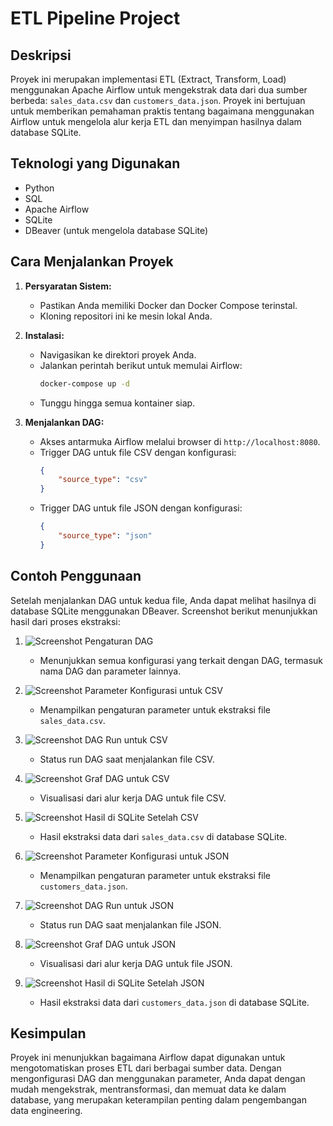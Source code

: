 # ETL Pipeline Project

## Deskripsi
Proyek ini merupakan implementasi ETL (Extract, Transform, Load) menggunakan Apache Airflow untuk mengekstrak data dari dua sumber berbeda: `sales_data.csv` dan `customers_data.json`. Proyek ini bertujuan untuk memberikan pemahaman praktis tentang bagaimana menggunakan Airflow untuk mengelola alur kerja ETL dan menyimpan hasilnya dalam database SQLite.

## Teknologi yang Digunakan
- Python
- SQL
- Apache Airflow
- SQLite
- DBeaver (untuk mengelola database SQLite)

## Cara Menjalankan Proyek
1. **Persyaratan Sistem:**
   - Pastikan Anda memiliki Docker dan Docker Compose terinstal.
   - Kloning repositori ini ke mesin lokal Anda.

2. **Instalasi:**
   - Navigasikan ke direktori proyek Anda.
   - Jalankan perintah berikut untuk memulai Airflow:
     ```bash
     docker-compose up -d
     ```
   - Tunggu hingga semua kontainer siap.

3. **Menjalankan DAG:**
   - Akses antarmuka Airflow melalui browser di `http://localhost:8080`.
   - Trigger DAG untuk file CSV dengan konfigurasi:
     ```json
     {
         "source_type": "csv"
     }
     ```
   - Trigger DAG untuk file JSON dengan konfigurasi:
     ```json
     {
         "source_type": "json"
     }
     ```

## Contoh Penggunaan
Setelah menjalankan DAG untuk kedua file, Anda dapat melihat hasilnya di database SQLite menggunakan DBeaver. Screenshot berikut menunjukkan hasil dari proses ekstraksi:

1. ![Screenshot Pengaturan DAG](images/1_Screenshot_Pengaturan_DAG.png)
   - Menunjukkan semua konfigurasi yang terkait dengan DAG, termasuk nama DAG dan parameter lainnya.

2. ![Screenshot Parameter Konfigurasi untuk CSV](images/2_Screenshot_Parameter_Konfigurasi_untuk_CSV.png)
   - Menampilkan pengaturan parameter untuk ekstraksi file `sales_data.csv`.

3. ![Screenshot DAG Run untuk CSV](images/3_Screenshot_DAG_Run_untuk_CSV.png)
   - Status run DAG saat menjalankan file CSV.

4. ![Screenshot Graf DAG untuk CSV](images/4_Screenshot_Graf_DAG_untuk_CSV.png)
   - Visualisasi dari alur kerja DAG untuk file CSV.

5. ![Screenshot Hasil di SQLite Setelah CSV](images/5_Screenshot_Hasil_di_SQLite_Setelah_CSV.png)
   - Hasil ekstraksi data dari `sales_data.csv` di database SQLite.

6. ![Screenshot Parameter Konfigurasi untuk JSON](images/6_Screenshot_Parameter_Konfigurasi_untuk_JSON.png)
   - Menampilkan pengaturan parameter untuk ekstraksi file `customers_data.json`.

7. ![Screenshot DAG Run untuk JSON](images/7_Screenshot_DAG_Run_untuk_JSON.png)
   - Status run DAG saat menjalankan file JSON.

8. ![Screenshot Graf DAG untuk JSON](images/8_Screenshot_Graf_DAG_untuk_JSON.png)
   - Visualisasi dari alur kerja DAG untuk file JSON.

9. ![Screenshot Hasil di SQLite Setelah JSON](images/9_Screenshot_Hasil_di_SQLite_Setelah_JSON.png)
   - Hasil ekstraksi data dari `customers_data.json` di database SQLite.

## Kesimpulan
Proyek ini menunjukkan bagaimana Airflow dapat digunakan untuk mengotomatiskan proses ETL dari berbagai sumber data. Dengan mengonfigurasi DAG dan menggunakan parameter, Anda dapat dengan mudah mengekstrak, mentransformasi, dan memuat data ke dalam database, yang merupakan keterampilan penting dalam pengembangan data engineering.
